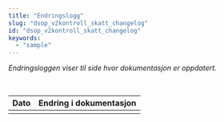 ```yaml
---
title: "Endringslogg"
slug: "dsop_v2kontroll_skatt_changelog"
id: "dsop_v2kontroll_skatt_changelog"
keywords:
  - "sample"
---
```


*Endringsloggen viser til side hvor dokumentasjon er oppdatert.*

<br >


| Dato       | Endring i dokumentasjon                                                                                            |
|------------|--------------------------------------------------------------------------------------------------------------------|
|            |                                                                                                                    |